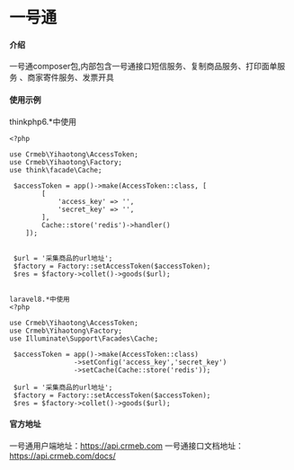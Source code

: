 # 一号通

#### 介绍
一号通composer包,内部包含一号通接口短信服务、复制商品服务、打印面单服务
、商家寄件服务、发票开具

#### 使用示例

thinkphp6.*中使用
```phpregexp
<?php

use Crmeb\Yihaotong\AccessToken;
use Crmeb\Yihaotong\Factory;
use think\facade\Cache;

 $accessToken = app()->make(AccessToken::class, [
        [
            'access_key' => '',
            'secret_key' => '',
        ],
        Cache::store('redis')->handler()
    ]);
  
  
 $url = '采集商品的url地址';
 $factory = Factory::setAccessToken($accessToken);
 $res = $factory->collet()->goods($url);

```

```phpregexp

laravel8.*中使用
<?php

use Crmeb\Yihaotong\AccessToken;
use Crmeb\Yihaotong\Factory;
use Illuminate\Support\Facades\Cache;

 $accessToken = app()->make(AccessToken::class)
                ->setConfig('access_key','secret_key')
                ->setCache(Cache::store('redis'));
  
 $url = '采集商品的url地址';
 $factory = Factory::setAccessToken($accessToken);
 $res = $factory->collet()->goods($url);

```

#### 官方地址

一号通用户端地址：https://api.crmeb.com
一号通接口文档地址：https://api.crmeb.com/docs/

